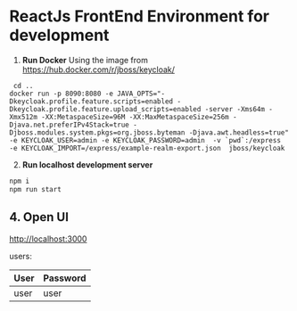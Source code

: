 # ReactJs FrontEnd Environment for development

1. **Run Docker**
Using the image from https://hub.docker.com/r/jboss/keycloak/
```
 cd ..
docker run -p 8090:8080 -e JAVA_OPTS="-Dkeycloak.profile.feature.scripts=enabled -Dkeycloak.profile.feature.upload_scripts=enabled -server -Xms64m -Xmx512m -XX:MetaspaceSize=96M -XX:MaxMetaspaceSize=256m -Djava.net.preferIPv4Stack=true -Djboss.modules.system.pkgs=org.jboss.byteman -Djava.awt.headless=true" -e KEYCLOAK_USER=admin -e KEYCLOAK_PASSWORD=admin  -v `pwd`:/express  -e KEYCLOAK_IMPORT=/express/example-realm-export.json  jboss/keycloak
```

2. **Run localhost development server**
```bash
npm i
npm run start
```

## 4. Open UI
[http://localhost:3000](http://localhost:3000)

users:

| User      | Password   |
|:----------|:-----------|
| user      | user       |

